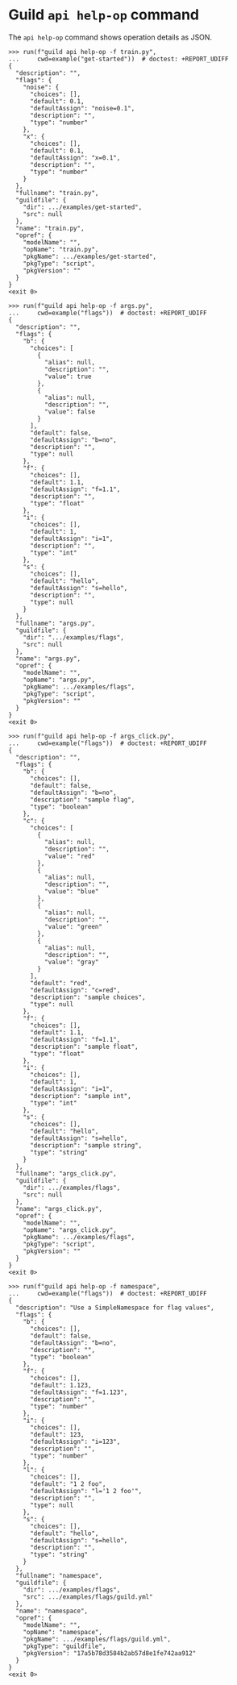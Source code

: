 # Guild `api help-op` command

The `api help-op` command shows operation details as JSON.

    >>> run(f"guild api help-op -f train.py",
    ...     cwd=example("get-started"))  # doctest: +REPORT_UDIFF
    {
      "description": "",
      "flags": {
        "noise": {
          "choices": [],
          "default": 0.1,
          "defaultAssign": "noise=0.1",
          "description": "",
          "type": "number"
        },
        "x": {
          "choices": [],
          "default": 0.1,
          "defaultAssign": "x=0.1",
          "description": "",
          "type": "number"
        }
      },
      "fullname": "train.py",
      "guildfile": {
        "dir": .../examples/get-started",
        "src": null
      },
      "name": "train.py",
      "opref": {
        "modelName": "",
        "opName": "train.py",
        "pkgName": .../examples/get-started",
        "pkgType": "script",
        "pkgVersion": ""
      }
    }
    <exit 0>

    >>> run(f"guild api help-op -f args.py",
    ...     cwd=example("flags"))  # doctest: +REPORT_UDIFF
    {
      "description": "",
      "flags": {
        "b": {
          "choices": [
            {
              "alias": null,
              "description": "",
              "value": true
            },
            {
              "alias": null,
              "description": "",
              "value": false
            }
          ],
          "default": false,
          "defaultAssign": "b=no",
          "description": "",
          "type": null
        },
        "f": {
          "choices": [],
          "default": 1.1,
          "defaultAssign": "f=1.1",
          "description": "",
          "type": "float"
        },
        "i": {
          "choices": [],
          "default": 1,
          "defaultAssign": "i=1",
          "description": "",
          "type": "int"
        },
        "s": {
          "choices": [],
          "default": "hello",
          "defaultAssign": "s=hello",
          "description": "",
          "type": null
        }
      },
      "fullname": "args.py",
      "guildfile": {
        "dir": ".../examples/flags",
        "src": null
      },
      "name": "args.py",
      "opref": {
        "modelName": "",
        "opName": "args.py",
        "pkgName": .../examples/flags",
        "pkgType": "script",
        "pkgVersion": ""
      }
    }
    <exit 0>

    >>> run(f"guild api help-op -f args_click.py",
    ...     cwd=example("flags"))  # doctest: +REPORT_UDIFF
    {
      "description": "",
      "flags": {
        "b": {
          "choices": [],
          "default": false,
          "defaultAssign": "b=no",
          "description": "sample flag",
          "type": "boolean"
        },
        "c": {
          "choices": [
            {
              "alias": null,
              "description": "",
              "value": "red"
            },
            {
              "alias": null,
              "description": "",
              "value": "blue"
            },
            {
              "alias": null,
              "description": "",
              "value": "green"
            },
            {
              "alias": null,
              "description": "",
              "value": "gray"
            }
          ],
          "default": "red",
          "defaultAssign": "c=red",
          "description": "sample choices",
          "type": null
        },
        "f": {
          "choices": [],
          "default": 1.1,
          "defaultAssign": "f=1.1",
          "description": "sample float",
          "type": "float"
        },
        "i": {
          "choices": [],
          "default": 1,
          "defaultAssign": "i=1",
          "description": "sample int",
          "type": "int"
        },
        "s": {
          "choices": [],
          "default": "hello",
          "defaultAssign": "s=hello",
          "description": "sample string",
          "type": "string"
        }
      },
      "fullname": "args_click.py",
      "guildfile": {
        "dir": .../examples/flags",
        "src": null
      },
      "name": "args_click.py",
      "opref": {
        "modelName": "",
        "opName": "args_click.py",
        "pkgName": .../examples/flags",
        "pkgType": "script",
        "pkgVersion": ""
      }
    }
    <exit 0>

    >>> run(f"guild api help-op -f namespace",
    ...     cwd=example("flags"))  # doctest: +REPORT_UDIFF
    {
      "description": "Use a SimpleNamespace for flag values",
      "flags": {
        "b": {
          "choices": [],
          "default": false,
          "defaultAssign": "b=no",
          "description": "",
          "type": "boolean"
        },
        "f": {
          "choices": [],
          "default": 1.123,
          "defaultAssign": "f=1.123",
          "description": "",
          "type": "number"
        },
        "i": {
          "choices": [],
          "default": 123,
          "defaultAssign": "i=123",
          "description": "",
          "type": "number"
        },
        "l": {
          "choices": [],
          "default": "1 2 foo",
          "defaultAssign": "l='1 2 foo'",
          "description": "",
          "type": null
        },
        "s": {
          "choices": [],
          "default": "hello",
          "defaultAssign": "s=hello",
          "description": "",
          "type": "string"
        }
      },
      "fullname": "namespace",
      "guildfile": {
        "dir": .../examples/flags",
        "src": .../examples/flags/guild.yml"
      },
      "name": "namespace",
      "opref": {
        "modelName": "",
        "opName": "namespace",
        "pkgName": .../examples/flags/guild.yml",
        "pkgType": "guildfile",
        "pkgVersion": "17a5b78d3584b2ab57d8e1fe742aa912"
      }
    }
    <exit 0>
